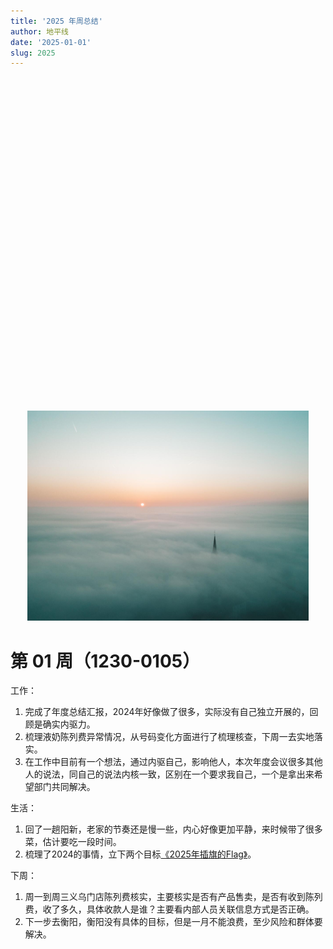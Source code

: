```yaml
---
title: '2025 年周总结'
author: 地平线
date: '2025-01-01'
slug: 2025
---
```


<link href="{{< blogdown/postref >}}index_files/htmltools-fill/fill.css" rel="stylesheet" /\> <script src="{{< blogdown/postref >}}index_files/htmlwidgets/htmlwidgets.js"></script> <script src="{{< blogdown/postref >}}index_files/echarts4r/echarts-en.min.js"></script> <script src="{{< blogdown/postref >}}index_files/echarts4r/ecStat.min.js"></script> <script src="{{< blogdown/postref >}}index_files/echarts4r/dataTool.min.js"></script> <script src="{{< blogdown/postref >}}index_files/echarts4r-binding/echarts4r.js"></script>

<br>

<div class="fullwidth">

<div class="echarts4r html-widget html-fill-item" id="htmlwidget-1" style="width:100%;height:500px;"></div>
<script type="application/json" data-for="htmlwidget-1">{"x":{"theme":"","tl":false,"draw":true,"renderer":"canvas","events":[],"buttons":[],"opts":{"yAxis":[{"show":true,"name":"公里数"},{"type":"value","name":"个数"}],"xAxis":[{"data":["2025-01-01","2025-01-02","2025-01-03","2025-01-04","2025-01-05","2025-01-06","2025-01-07","2025-01-08","2025-01-09","2025-01-10","2025-01-11","2025-01-12","2025-01-13","2025-01-14","2025-01-15","2025-01-16","2025-01-17","2025-01-18","2025-01-19","2025-01-20","2025-01-21","2025-01-22","2025-01-23","2025-01-24","2025-01-25","2025-01-26","2025-01-27","2025-01-28","2025-01-29","2025-01-30","2025-01-31","2025-02-01","2025-02-02","2025-02-03","2025-02-04","2025-02-05","2025-02-06","2025-02-07","2025-02-08","2025-02-09","2025-02-10","2025-02-11","2025-02-12","2025-02-13","2025-02-14","2025-02-15","2025-02-16","2025-02-17","2025-02-18","2025-02-19","2025-02-20","2025-02-21","2025-02-22","2025-02-23","2025-02-24","2025-02-25","2025-02-26","2025-02-27","2025-02-28","2025-02-29","2025-03-01","2025-03-02","2025-03-03","2025-03-04","2025-03-05","2025-03-06","2025-03-07","2025-03-08","2025-03-09","2025-03-10","2025-03-11","2025-03-12","2025-03-13","2025-03-14","2025-03-15","2025-03-16","2025-03-17","2025-03-18","2025-03-19","2025-03-20","2025-03-21","2025-03-22","2025-03-23","2025-03-24","2025-03-25","2025-03-26","2025-03-27","2025-03-28","2025-03-29","2025-03-30","2025-03-31","2025-04-01","2025-04-02","2025-04-03","2025-04-04","2025-04-05","2025-04-06","2025-04-07","2025-04-08","2025-04-09","2025-04-10","2025-04-11","2025-04-12","2025-04-13","2025-04-14","2025-04-15","2025-04-16","2025-04-17","2025-04-18","2025-04-19","2025-04-20","2025-04-21","2025-04-22","2025-04-23","2025-04-24","2025-04-25","2025-04-26","2025-04-27","2025-04-28","2025-04-29","2025-04-30","2025-05-01","2025-05-02","2025-05-03","2025-05-04","2025-05-05","2025-05-06","2025-05-07","2025-05-08","2025-05-09","2025-05-10","2025-05-11","2025-05-12","2025-05-13","2025-05-14","2025-05-15","2025-05-16","2025-05-17","2025-05-18","2025-05-19","2025-05-20","2025-05-21","2025-05-22","2025-05-23","2025-05-24","2025-05-25","2025-05-26","2025-05-27","2025-05-28","2025-05-29","2025-05-30","2025-05-31","2025-06-01","2025-06-02","2025-06-03","2025-06-04","2025-06-05","2025-06-06","2025-06-07","2025-06-08","2025-06-09","2025-06-10","2025-06-11","2025-06-12","2025-06-13","2025-06-14","2025-06-15","2025-06-16","2025-06-17","2025-06-18","2025-06-19","2025-06-20","2025-06-21","2025-06-22","2025-06-23","2025-06-24","2025-06-25","2025-06-26","2025-06-27","2025-06-28","2025-06-29","2025-06-30","2025-07-01","2025-07-02","2025-07-03","2025-07-04","2025-07-05","2025-07-06","2025-07-07","2025-07-08","2025-07-09","2025-07-10","2025-07-11","2025-07-12","2025-07-13","2025-07-14","2025-07-15","2025-07-16","2025-07-17","2025-07-18","2025-07-19","2025-07-20","2025-07-21","2025-07-22","2025-07-23","2025-07-24","2025-07-25","2025-07-26","2025-07-27","2025-07-28","2025-07-29","2025-07-30","2025-07-31","2025-08-01","2025-08-02","2025-08-03","2025-08-04","2025-08-05","2025-08-06","2025-08-07","2025-08-08","2025-08-09","2025-08-10","2025-08-11","2025-08-12","2025-08-13","2025-08-14","2025-08-15","2025-08-16","2025-08-17","2025-08-18","2025-08-19","2025-08-20","2025-08-21","2025-08-22","2025-08-23","2025-08-24","2025-08-25","2025-08-26","2025-08-27","2025-08-28","2025-08-29","2025-08-30","2025-08-31","2025-09-01","2025-09-02","2025-09-03","2025-09-04","2025-09-05","2025-09-06","2025-09-07","2025-09-08","2025-09-09","2025-09-10","2025-09-11","2025-09-12","2025-09-13","2025-09-14","2025-09-15","2025-09-16","2025-09-17","2025-09-18","2025-09-19","2025-09-20","2025-09-21","2025-09-22","2025-09-23","2025-09-24","2025-09-25","2025-09-26","2025-09-27","2025-09-28","2025-09-29","2025-09-30","2025-10-01","2025-10-02","2025-10-03","2025-10-04","2025-10-05","2025-10-06","2025-10-07","2025-10-08","2025-10-09","2025-10-10","2025-10-11","2025-10-12","2025-10-13","2025-10-14","2025-10-15","2025-10-16","2025-10-17","2025-10-18","2025-10-19","2025-10-20","2025-10-21","2025-10-22","2025-10-23","2025-10-24","2025-10-25","2025-10-26","2025-10-27","2025-10-28","2025-10-29","2025-10-30","2025-10-31","2025-11-01","2025-11-02","2025-11-03","2025-11-04","2025-11-05","2025-11-06","2025-11-07","2025-11-08","2025-11-09","2025-11-10","2025-11-11","2025-11-12","2025-11-13","2025-11-14","2025-11-15","2025-11-16","2025-11-17","2025-11-18","2025-11-19","2025-11-20","2025-11-21","2025-11-22","2025-11-23","2025-11-24","2025-11-25","2025-11-26","2025-11-27","2025-11-28","2025-11-29","2025-11-30","2025-12-01","2025-12-02","2025-12-03","2025-12-04","2025-12-05","2025-12-06","2025-12-07","2025-12-08","2025-12-09","2025-12-10","2025-12-11","2025-12-12","2025-12-13","2025-12-14","2025-12-15","2025-12-16","2025-12-17","2025-12-18","2025-12-19","2025-12-20","2025-12-21","2025-12-22","2025-12-23","2025-12-24","2025-12-25","2025-12-26","2025-12-27","2025-12-28","2025-12-29","2025-12-30","2025-12-31"],"type":"category","boundaryGap":true,"axisLabel":{"formatter":"function(value, index) {\n    var date = echarts.format.formatTime('MM-dd', new Date(value));\n    var dayOfWeek = ['日', '一', '二', '三', '四', '五', '六'][new Date(value).getDay()];\n    return date + '\\n周' + dayOfWeek;\n  }"}}],"legend":{"data":["骑行️🚴","跑步🏃","跳绳🪢"],"show":true,"type":"plain","top":"3%"},"series":[{"data":[{"value":["2025-01-01","  3.64"]},{"value":["2025-01-02","  3.93"]},{"value":["2025-01-03","  8.09"]},{"value":["2025-01-04","  4.04"]},{"value":["2025-01-05","  4.00"]},{"value":["2025-01-06","  0.00"]},{"value":["2025-01-07","  8.17"]},{"value":["2025-01-08","  3.98"]},{"value":["2025-01-09","  8.47"]},{"value":["2025-01-10","  8.26"]},{"value":["2025-01-11","  8.15"]},{"value":["2025-01-12","  8.13"]},{"value":["2025-01-13","  4.80"]},{"value":["2025-01-14","  0.00"]},{"value":["2025-01-15","  8.04"]},{"value":["2025-01-16","  8.18"]},{"value":["2025-01-17","  8.09"]},{"value":["2025-01-18","  7.99"]},{"value":["2025-01-19","  4.00"]},{"value":["2025-01-20","  0.00"]},{"value":["2025-01-21","  0.00"]},{"value":["2025-01-22","  8.05"]},{"value":["2025-01-23","  8.11"]},{"value":["2025-01-24","  6.46"]},{"value":["2025-01-25","  7.26"]},{"value":["2025-01-26","  7.33"]},{"value":["2025-01-27"," 11.80"]},{"value":["2025-01-28","  0.00"]},{"value":["2025-01-29","  3.08"]},{"value":["2025-01-30","  7.66"]},{"value":["2025-01-31","  0.00"]},{"value":["2025-02-01","  0.00"]},{"value":["2025-02-02","  3.60"]},{"value":["2025-02-03","  0.00"]},{"value":["2025-02-04","  0.00"]},{"value":["2025-02-05","  7.03"]},{"value":["2025-02-06","  0.00"]},{"value":["2025-02-07","  0.00"]},{"value":["2025-02-08","  4.50"]},{"value":["2025-02-09","  0.00"]},{"value":["2025-02-10","  0.00"]},{"value":["2025-02-11","  0.00"]},{"value":["2025-02-12","  0.00"]},{"value":["2025-02-13","  0.00"]},{"value":["2025-02-14","  0.00"]},{"value":["2025-02-15","  0.00"]},{"value":["2025-02-16","  0.00"]},{"value":["2025-02-17","  0.00"]},{"value":["2025-02-18","  6.03"]},{"value":["2025-02-19"," 14.10"]},{"value":["2025-02-20","  0.00"]},{"value":["2025-02-21","  0.00"]},{"value":["2025-02-22","  0.00"]},{"value":["2025-02-23","  3.60"]},{"value":["2025-02-24","  0.00"]},{"value":["2025-02-25","  3.20"]},{"value":["2025-02-26","  3.20"]},{"value":["2025-02-27","  6.48"]},{"value":["2025-02-28","  0.00"]},{"value":["2025-02-29","  0.00"]},{"value":["2025-03-01","  6.58"]},{"value":["2025-03-02"," 27.33"]},{"value":["2025-03-03"," 83.29"]},{"value":["2025-03-04","  0.00"]},{"value":["2025-03-05","  0.00"]},{"value":["2025-03-06","  0.00"]},{"value":["2025-03-07","  7.18"]},{"value":["2025-03-08","  0.00"]},{"value":["2025-03-09"," 63.13"]},{"value":["2025-03-10","  0.00"]},{"value":["2025-03-11","  3.37"]},{"value":["2025-03-12"," 10.85"]},{"value":["2025-03-13","  6.91"]},{"value":["2025-03-14","  0.00"]},{"value":["2025-03-15","  6.93"]},{"value":["2025-03-16","  0.00"]},{"value":["2025-03-17","  0.00"]},{"value":["2025-03-18","  6.68"]},{"value":["2025-03-19","  7.42"]},{"value":["2025-03-20"," 22.53"]},{"value":["2025-03-21","  7.58"]},{"value":["2025-03-22","  7.11"]},{"value":["2025-03-23","  0.00"]},{"value":["2025-03-24"," 21.72"]},{"value":["2025-03-25","  7.70"]},{"value":["2025-03-26","  7.06"]},{"value":["2025-03-27","  6.65"]},{"value":["2025-03-28","  0.00"]},{"value":["2025-03-29","  0.00"]},{"value":["2025-03-30"," 14.04"]},{"value":["2025-03-31"," 15.00"]},{"value":["2025-04-01","  3.51"]},{"value":["2025-04-02","  4.00"]},{"value":["2025-04-03","  4.00"]},{"value":["2025-04-04","  0.00"]},{"value":["2025-04-05","  0.00"]},{"value":["2025-04-06","  0.00"]},{"value":["2025-04-07","  0.00"]},{"value":["2025-04-08","  0.00"]},{"value":["2025-04-09","  6.68"]},{"value":["2025-04-10","  3.70"]},{"value":["2025-04-11","  3.63"]},{"value":["2025-04-12","  4.00"]},{"value":["2025-04-13","  0.00"]},{"value":["2025-04-14","  0.00"]},{"value":["2025-04-15","  6.60"]},{"value":["2025-04-16","  6.74"]},{"value":["2025-04-17","  0.00"]},{"value":["2025-04-18","  6.39"]},{"value":["2025-04-19","  3.80"]},{"value":["2025-04-20","  0.00"]},{"value":["2025-04-21"," 92.08"]},{"value":["2025-04-22","  0.00"]},{"value":["2025-04-23","  0.00"]},{"value":["2025-04-24"," 14.57"]},{"value":["2025-04-25","  6.85"]},{"value":["2025-04-26"," 13.07"]},{"value":["2025-04-27"," 21.84"]},{"value":["2025-04-28","  7.08"]},{"value":["2025-04-29","  7.34"]},{"value":["2025-04-30","  0.00"]},{"value":["2025-05-01","  0.00"]},{"value":["2025-05-02"," 75.28"]},{"value":["2025-05-03"," 59.97"]},{"value":["2025-05-04","  3.15"]},{"value":["2025-05-05"," 60.55"]},{"value":["2025-05-06","  0.00"]},{"value":["2025-05-07","  7.02"]},{"value":["2025-05-08"," 15.63"]},{"value":["2025-05-09","  6.83"]},{"value":["2025-05-10","  7.74"]},{"value":["2025-05-11","  0.00"]},{"value":["2025-05-12","  0.00"]},{"value":["2025-05-13","  3.45"]},{"value":["2025-05-14","  8.00"]},{"value":["2025-05-15"," 14.18"]},{"value":["2025-05-16","  7.13"]},{"value":["2025-05-17","  7.37"]},{"value":["2025-05-18","  5.20"]},{"value":["2025-05-19","  0.00"]},{"value":["2025-05-20","  7.75"]},{"value":["2025-05-21","  7.21"]},{"value":["2025-05-22","  7.78"]},{"value":["2025-05-23","  3.59"]},{"value":["2025-05-24","  0.00"]},{"value":["2025-05-25"," 20.09"]},{"value":["2025-05-26"," 42.00"]},{"value":["2025-05-27","  0.00"]},{"value":["2025-05-28","  7.21"]},{"value":["2025-05-29"," 58.04"]},{"value":["2025-05-30","  3.76"]},{"value":["2025-05-31","  0.00"]},{"value":["2025-06-01","  0.00"]},{"value":["2025-06-02","  0.00"]},{"value":["2025-06-03","  3.70"]},{"value":["2025-06-04","  7.38"]},{"value":["2025-06-05","  0.00"]},{"value":["2025-06-06","  0.00"]},{"value":["2025-06-07","  0.00"]},{"value":["2025-06-08","  0.00"]},{"value":["2025-06-09","  0.00"]},{"value":["2025-06-10","  0.00"]},{"value":["2025-06-11","  7.30"]},{"value":["2025-06-12","  0.00"]},{"value":["2025-06-13","  0.00"]},{"value":["2025-06-14","190.17"]},{"value":["2025-06-15","  0.00"]},{"value":["2025-06-16","  0.00"]},{"value":["2025-06-17","  0.00"]},{"value":["2025-06-18","  0.00"]},{"value":["2025-06-19","  0.00"]},{"value":["2025-06-20","  0.00"]},{"value":["2025-06-21","  0.00"]},{"value":["2025-06-22","  0.00"]},{"value":["2025-06-23","  0.00"]},{"value":["2025-06-24","  0.00"]},{"value":["2025-06-25","  0.00"]},{"value":["2025-06-26","  0.00"]},{"value":["2025-06-27","  0.00"]},{"value":["2025-06-28","  0.00"]},{"value":["2025-06-29","  6.40"]},{"value":["2025-06-30","  3.00"]},{"value":["2025-07-01","  0.00"]},{"value":["2025-07-02","  0.00"]},{"value":["2025-07-03","  0.00"]},{"value":["2025-07-04","  0.00"]},{"value":["2025-07-05","  3.00"]},{"value":["2025-07-06","  0.00"]},{"value":["2025-07-07","  0.00"]},{"value":["2025-07-08","  0.00"]},{"value":["2025-07-09","  0.00"]},{"value":["2025-07-10","  7.50"]},{"value":["2025-07-11","  0.00"]},{"value":["2025-07-12"," 17.25"]},{"value":["2025-07-13","  8.81"]},{"value":["2025-07-14","  0.00"]},{"value":["2025-07-15","  0.00"]},{"value":["2025-07-16","  4.20"]},{"value":["2025-07-17","  9.94"]},{"value":["2025-07-18","  3.80"]},{"value":["2025-07-19","  0.00"]},{"value":["2025-07-20","  0.00"]},{"value":["2025-07-21","  0.00"]},{"value":["2025-07-22"," 38.09"]},{"value":["2025-07-23","  0.00"]},{"value":["2025-07-24","  0.00"]},{"value":["2025-07-25","  0.00"]},{"value":["2025-07-26","  0.00"]},{"value":["2025-07-27","  0.00"]},{"value":["2025-07-28","  0.00"]},{"value":["2025-07-29","  0.00"]},{"value":["2025-07-30","  0.00"]},{"value":["2025-07-31","  1.20"]},{"value":["2025-08-01","  0.60"]},{"value":["2025-08-02","  0.00"]},{"value":["2025-08-03","  0.00"]},{"value":["2025-08-04","  1.20"]},{"value":["2025-08-05","  0.00"]},{"value":["2025-08-06","  3.58"]},{"value":["2025-08-07","  3.66"]},{"value":["2025-08-08","  0.00"]},{"value":["2025-08-09","  0.00"]},{"value":["2025-08-10","  7.89"]},{"value":["2025-08-11","  0.00"]},{"value":["2025-08-12","  0.00"]},{"value":["2025-08-13","  0.00"]},{"value":["2025-08-14","  0.00"]},{"value":["2025-08-15","  0.00"]},{"value":["2025-08-16","  0.00"]},{"value":["2025-08-17","  0.00"]},{"value":["2025-08-18","  1.20"]},{"value":["2025-08-19","  0.00"]},{"value":["2025-08-20","  0.00"]},{"value":["2025-08-21","  0.00"]},{"value":["2025-08-22","  1.80"]},{"value":["2025-08-23","  0.00"]},{"value":["2025-08-24","  1.20"]},{"value":["2025-08-25"," 26.80"]},{"value":["2025-08-26","  0.00"]},{"value":["2025-08-27","  0.00"]},{"value":["2025-08-28","  0.00"]},{"value":["2025-08-29","  0.00"]},{"value":["2025-08-30","  0.00"]},{"value":["2025-08-31","  0.00"]},{"value":["2025-09-01","  0.00"]},{"value":["2025-09-02","  3.60"]},{"value":["2025-09-03","  0.00"]},{"value":["2025-09-04","  0.00"]},{"value":["2025-09-05","  0.00"]},{"value":["2025-09-06","  0.00"]},{"value":["2025-09-07","  0.00"]},{"value":["2025-09-08","  3.20"]},{"value":["2025-09-09","  0.00"]},{"value":["2025-09-10","  0.00"]},{"value":["2025-09-11","  0.00"]},{"value":["2025-09-12","  0.00"]},{"value":["2025-09-13","  0.00"]},{"value":["2025-09-14","  0.00"]},{"value":["2025-09-15"," 17.17"]},{"value":["2025-09-16","  0.00"]},{"value":["2025-09-17","  0.00"]},{"value":["2025-09-18","  0.00"]},{"value":["2025-09-19","  0.00"]},{"value":["2025-09-20","  0.00"]},{"value":["2025-09-21","  0.00"]},{"value":["2025-09-22","  0.00"]},{"value":["2025-09-23","  0.00"]},{"value":["2025-09-24","  0.00"]},{"value":["2025-09-25","  0.00"]},{"value":["2025-09-26","  0.00"]},{"value":["2025-09-27","  0.00"]},{"value":["2025-09-28","  0.00"]},{"value":["2025-09-29","  0.00"]},{"value":["2025-09-30","  0.00"]},{"value":["2025-10-01","  0.00"]},{"value":["2025-10-02","  0.00"]},{"value":["2025-10-03","  0.00"]},{"value":["2025-10-04","  0.00"]},{"value":["2025-10-05","  0.00"]},{"value":["2025-10-06","  0.00"]},{"value":["2025-10-07","  0.00"]},{"value":["2025-10-08","  0.00"]},{"value":["2025-10-09","  0.00"]},{"value":["2025-10-10","  0.00"]},{"value":["2025-10-11","  0.00"]},{"value":["2025-10-12","  0.00"]},{"value":["2025-10-13","  0.00"]},{"value":["2025-10-14","  0.00"]},{"value":["2025-10-15","  0.00"]},{"value":["2025-10-16","  0.00"]},{"value":["2025-10-17","  0.00"]},{"value":["2025-10-18","  0.00"]},{"value":["2025-10-19","  0.00"]},{"value":["2025-10-20","  0.00"]},{"value":["2025-10-21","  0.00"]},{"value":["2025-10-22","  0.00"]},{"value":["2025-10-23","  0.00"]},{"value":["2025-10-24","  0.00"]},{"value":["2025-10-25","  0.00"]},{"value":["2025-10-26","  0.00"]},{"value":["2025-10-27","  0.00"]},{"value":["2025-10-28","  0.00"]},{"value":["2025-10-29","  0.00"]},{"value":["2025-10-30","  0.00"]},{"value":["2025-10-31","  0.00"]},{"value":["2025-11-01","  0.00"]},{"value":["2025-11-02","  0.00"]},{"value":["2025-11-03","  0.00"]},{"value":["2025-11-04","  0.00"]},{"value":["2025-11-05","  0.00"]},{"value":["2025-11-06","  0.00"]},{"value":["2025-11-07","  0.00"]},{"value":["2025-11-08","  0.00"]},{"value":["2025-11-09","  0.00"]},{"value":["2025-11-10","  0.00"]},{"value":["2025-11-11","  0.00"]},{"value":["2025-11-12","  0.00"]},{"value":["2025-11-13","  0.00"]},{"value":["2025-11-14","  0.00"]},{"value":["2025-11-15","  0.00"]},{"value":["2025-11-16","  0.00"]},{"value":["2025-11-17","  0.00"]},{"value":["2025-11-18","  0.00"]},{"value":["2025-11-19","  0.00"]},{"value":["2025-11-20","  0.00"]},{"value":["2025-11-21","  0.00"]},{"value":["2025-11-22","  0.00"]},{"value":["2025-11-23","  0.00"]},{"value":["2025-11-24","  0.00"]},{"value":["2025-11-25","  0.00"]},{"value":["2025-11-26","  0.00"]},{"value":["2025-11-27","  0.00"]},{"value":["2025-11-28","  0.00"]},{"value":["2025-11-29","  0.00"]},{"value":["2025-11-30","  0.00"]},{"value":["2025-12-01","  0.00"]},{"value":["2025-12-02","  0.00"]},{"value":["2025-12-03","  0.00"]},{"value":["2025-12-04","  0.00"]},{"value":["2025-12-05","  0.00"]},{"value":["2025-12-06","  0.00"]},{"value":["2025-12-07","  0.00"]},{"value":["2025-12-08","  0.00"]},{"value":["2025-12-09","  0.00"]},{"value":["2025-12-10","  0.00"]},{"value":["2025-12-11","  0.00"]},{"value":["2025-12-12","  0.00"]},{"value":["2025-12-13","  0.00"]},{"value":["2025-12-14","  0.00"]},{"value":["2025-12-15","  0.00"]},{"value":["2025-12-16","  0.00"]},{"value":["2025-12-17","  0.00"]},{"value":["2025-12-18","  0.00"]},{"value":["2025-12-19","  0.00"]},{"value":["2025-12-20","  0.00"]},{"value":["2025-12-21","  0.00"]},{"value":["2025-12-22","  0.00"]},{"value":["2025-12-23","  0.00"]},{"value":["2025-12-24","  0.00"]},{"value":["2025-12-25","  0.00"]},{"value":["2025-12-26","  0.00"]},{"value":["2025-12-27","  0.00"]},{"value":["2025-12-28","  0.00"]},{"value":["2025-12-29","  0.00"]},{"value":["2025-12-30","  0.00"]},{"value":["2025-12-31","  0.00"]}],"yAxisIndex":0,"xAxisIndex":0,"name":"骑行️🚴","type":"line","coordinateSystem":"cartesian2d","markPoint":{"data":[{"type":"max"}]}},{"data":[{"value":["2025-01-01"," 0.00"]},{"value":["2025-01-02"," 0.00"]},{"value":["2025-01-03"," 0.00"]},{"value":["2025-01-04"," 0.00"]},{"value":["2025-01-05"," 0.00"]},{"value":["2025-01-06"," 0.00"]},{"value":["2025-01-07"," 0.00"]},{"value":["2025-01-08"," 0.00"]},{"value":["2025-01-09"," 0.00"]},{"value":["2025-01-10"," 0.00"]},{"value":["2025-01-11"," 0.00"]},{"value":["2025-01-12"," 0.00"]},{"value":["2025-01-13"," 0.00"]},{"value":["2025-01-14"," 0.00"]},{"value":["2025-01-15"," 0.00"]},{"value":["2025-01-16"," 0.00"]},{"value":["2025-01-17","21.10"]},{"value":["2025-01-18"," 0.00"]},{"value":["2025-01-19"," 0.00"]},{"value":["2025-01-20"," 0.00"]},{"value":["2025-01-21"," 0.00"]},{"value":["2025-01-22"," 0.00"]},{"value":["2025-01-23"," 0.00"]},{"value":["2025-01-24"," 0.00"]},{"value":["2025-01-25"," 0.00"]},{"value":["2025-01-26"," 0.00"]},{"value":["2025-01-27"," 0.00"]},{"value":["2025-01-28"," 0.00"]},{"value":["2025-01-29"," 0.00"]},{"value":["2025-01-30"," 0.00"]},{"value":["2025-01-31"," 0.00"]},{"value":["2025-02-01"," 0.00"]},{"value":["2025-02-02"," 0.00"]},{"value":["2025-02-03"," 0.00"]},{"value":["2025-02-04"," 0.00"]},{"value":["2025-02-05"," 0.00"]},{"value":["2025-02-06"," 0.00"]},{"value":["2025-02-07"," 0.00"]},{"value":["2025-02-08"," 0.00"]},{"value":["2025-02-09"," 0.00"]},{"value":["2025-02-10"," 0.00"]},{"value":["2025-02-11"," 0.00"]},{"value":["2025-02-12"," 0.00"]},{"value":["2025-02-13"," 0.00"]},{"value":["2025-02-14"," 0.00"]},{"value":["2025-02-15"," 0.00"]},{"value":["2025-02-16"," 0.00"]},{"value":["2025-02-17"," 0.00"]},{"value":["2025-02-18"," 0.00"]},{"value":["2025-02-19"," 0.00"]},{"value":["2025-02-20"," 0.00"]},{"value":["2025-02-21"," 0.00"]},{"value":["2025-02-22"," 0.00"]},{"value":["2025-02-23"," 0.00"]},{"value":["2025-02-24"," 0.00"]},{"value":["2025-02-25"," 0.00"]},{"value":["2025-02-26"," 0.00"]},{"value":["2025-02-27"," 0.00"]},{"value":["2025-02-28"," 0.00"]},{"value":["2025-02-29"," 0.00"]},{"value":["2025-03-01"," 0.00"]},{"value":["2025-03-02"," 0.00"]},{"value":["2025-03-03"," 0.00"]},{"value":["2025-03-04"," 0.00"]},{"value":["2025-03-05"," 0.00"]},{"value":["2025-03-06"," 0.00"]},{"value":["2025-03-07"," 0.00"]},{"value":["2025-03-08"," 0.00"]},{"value":["2025-03-09"," 0.00"]},{"value":["2025-03-10"," 0.00"]},{"value":["2025-03-11"," 0.00"]},{"value":["2025-03-12"," 0.00"]},{"value":["2025-03-13","10.00"]},{"value":["2025-03-14"," 0.00"]},{"value":["2025-03-15"," 0.00"]},{"value":["2025-03-16"," 0.00"]},{"value":["2025-03-17"," 0.00"]},{"value":["2025-03-18"," 0.00"]},{"value":["2025-03-19"," 0.00"]},{"value":["2025-03-20"," 0.00"]},{"value":["2025-03-21"," 0.00"]},{"value":["2025-03-22"," 0.00"]},{"value":["2025-03-23"," 0.00"]},{"value":["2025-03-24"," 0.00"]},{"value":["2025-03-25"," 0.00"]},{"value":["2025-03-26"," 0.00"]},{"value":["2025-03-27"," 0.00"]},{"value":["2025-03-28"," 0.00"]},{"value":["2025-03-29"," 0.00"]},{"value":["2025-03-30"," 0.00"]},{"value":["2025-03-31"," 0.00"]},{"value":["2025-04-01"," 0.00"]},{"value":["2025-04-02"," 0.00"]},{"value":["2025-04-03"," 0.00"]},{"value":["2025-04-04"," 0.00"]},{"value":["2025-04-05"," 0.00"]},{"value":["2025-04-06"," 0.00"]},{"value":["2025-04-07"," 0.00"]},{"value":["2025-04-08"," 0.00"]},{"value":["2025-04-09"," 0.00"]},{"value":["2025-04-10"," 0.00"]},{"value":["2025-04-11"," 0.00"]},{"value":["2025-04-12"," 0.00"]},{"value":["2025-04-13"," 1.20"]},{"value":["2025-04-14"," 0.00"]},{"value":["2025-04-15"," 0.00"]},{"value":["2025-04-16"," 0.00"]},{"value":["2025-04-17"," 0.00"]},{"value":["2025-04-18"," 0.00"]},{"value":["2025-04-19"," 0.00"]},{"value":["2025-04-20"," 0.00"]},{"value":["2025-04-21"," 0.00"]},{"value":["2025-04-22"," 0.00"]},{"value":["2025-04-23"," 0.00"]},{"value":["2025-04-24"," 0.00"]},{"value":["2025-04-25"," 0.00"]},{"value":["2025-04-26"," 0.00"]},{"value":["2025-04-27"," 0.00"]},{"value":["2025-04-28"," 0.00"]},{"value":["2025-04-29"," 0.00"]},{"value":["2025-04-30"," 0.00"]},{"value":["2025-05-01"," 0.00"]},{"value":["2025-05-02"," 0.00"]},{"value":["2025-05-03"," 0.00"]},{"value":["2025-05-04"," 0.00"]},{"value":["2025-05-05"," 0.00"]},{"value":["2025-05-06"," 0.00"]},{"value":["2025-05-07"," 0.00"]},{"value":["2025-05-08"," 0.00"]},{"value":["2025-05-09"," 0.00"]},{"value":["2025-05-10"," 0.00"]},{"value":["2025-05-11"," 0.00"]},{"value":["2025-05-12"," 0.00"]},{"value":["2025-05-13"," 0.00"]},{"value":["2025-05-14"," 0.00"]},{"value":["2025-05-15"," 9.42"]},{"value":["2025-05-16"," 0.00"]},{"value":["2025-05-17"," 0.00"]},{"value":["2025-05-18"," 0.00"]},{"value":["2025-05-19"," 0.00"]},{"value":["2025-05-20"," 0.00"]},{"value":["2025-05-21"," 0.00"]},{"value":["2025-05-22"," 0.00"]},{"value":["2025-05-23"," 0.00"]},{"value":["2025-05-24"," 0.00"]},{"value":["2025-05-25"," 0.00"]},{"value":["2025-05-26"," 0.00"]},{"value":["2025-05-27"," 0.00"]},{"value":["2025-05-28"," 0.00"]},{"value":["2025-05-29"," 0.00"]},{"value":["2025-05-30"," 0.00"]},{"value":["2025-05-31"," 0.00"]},{"value":["2025-06-01"," 0.00"]},{"value":["2025-06-02"," 0.00"]},{"value":["2025-06-03"," 0.00"]},{"value":["2025-06-04"," 0.00"]},{"value":["2025-06-05"," 0.00"]},{"value":["2025-06-06"," 0.00"]},{"value":["2025-06-07"," 0.00"]},{"value":["2025-06-08"," 0.00"]},{"value":["2025-06-09"," 0.00"]},{"value":["2025-06-10"," 0.00"]},{"value":["2025-06-11"," 0.00"]},{"value":["2025-06-12"," 0.00"]},{"value":["2025-06-13"," 0.00"]},{"value":["2025-06-14"," 0.00"]},{"value":["2025-06-15"," 0.00"]},{"value":["2025-06-16"," 0.00"]},{"value":["2025-06-17"," 0.00"]},{"value":["2025-06-18"," 0.00"]},{"value":["2025-06-19"," 0.00"]},{"value":["2025-06-20"," 0.00"]},{"value":["2025-06-21"," 0.00"]},{"value":["2025-06-22"," 0.00"]},{"value":["2025-06-23"," 0.00"]},{"value":["2025-06-24"," 0.00"]},{"value":["2025-06-25"," 0.00"]},{"value":["2025-06-26"," 0.00"]},{"value":["2025-06-27"," 0.00"]},{"value":["2025-06-28"," 0.00"]},{"value":["2025-06-29"," 0.00"]},{"value":["2025-06-30"," 0.00"]},{"value":["2025-07-01"," 0.00"]},{"value":["2025-07-02"," 0.00"]},{"value":["2025-07-03"," 0.00"]},{"value":["2025-07-04"," 0.00"]},{"value":["2025-07-05"," 0.00"]},{"value":["2025-07-06"," 0.00"]},{"value":["2025-07-07"," 0.00"]},{"value":["2025-07-08"," 0.00"]},{"value":["2025-07-09"," 0.00"]},{"value":["2025-07-10"," 0.00"]},{"value":["2025-07-11"," 0.00"]},{"value":["2025-07-12"," 0.00"]},{"value":["2025-07-13"," 0.00"]},{"value":["2025-07-14"," 0.00"]},{"value":["2025-07-15"," 0.00"]},{"value":["2025-07-16"," 0.00"]},{"value":["2025-07-17"," 0.00"]},{"value":["2025-07-18"," 0.00"]},{"value":["2025-07-19"," 0.00"]},{"value":["2025-07-20"," 0.00"]},{"value":["2025-07-21"," 0.00"]},{"value":["2025-07-22"," 0.00"]},{"value":["2025-07-23"," 0.00"]},{"value":["2025-07-24"," 0.00"]},{"value":["2025-07-25"," 0.00"]},{"value":["2025-07-26"," 0.00"]},{"value":["2025-07-27"," 0.00"]},{"value":["2025-07-28"," 0.00"]},{"value":["2025-07-29"," 0.00"]},{"value":["2025-07-30"," 0.00"]},{"value":["2025-07-31"," 0.00"]},{"value":["2025-08-01"," 0.00"]},{"value":["2025-08-02"," 0.00"]},{"value":["2025-08-03"," 0.00"]},{"value":["2025-08-04"," 0.00"]},{"value":["2025-08-05"," 0.00"]},{"value":["2025-08-06"," 0.00"]},{"value":["2025-08-07"," 0.00"]},{"value":["2025-08-08"," 0.00"]},{"value":["2025-08-09"," 0.00"]},{"value":["2025-08-10"," 0.00"]},{"value":["2025-08-11"," 0.00"]},{"value":["2025-08-12"," 0.00"]},{"value":["2025-08-13"," 0.00"]},{"value":["2025-08-14"," 6.22"]},{"value":["2025-08-15"," 0.00"]},{"value":["2025-08-16"," 0.00"]},{"value":["2025-08-17"," 0.00"]},{"value":["2025-08-18"," 0.00"]},{"value":["2025-08-19"," 0.00"]},{"value":["2025-08-20"," 0.00"]},{"value":["2025-08-21"," 0.00"]},{"value":["2025-08-22"," 0.00"]},{"value":["2025-08-23"," 0.00"]},{"value":["2025-08-24"," 0.00"]},{"value":["2025-08-25"," 0.00"]},{"value":["2025-08-26"," 0.00"]},{"value":["2025-08-27"," 0.00"]},{"value":["2025-08-28"," 0.00"]},{"value":["2025-08-29"," 0.00"]},{"value":["2025-08-30"," 0.00"]},{"value":["2025-08-31"," 0.00"]},{"value":["2025-09-01"," 0.00"]},{"value":["2025-09-02"," 0.00"]},{"value":["2025-09-03"," 0.00"]},{"value":["2025-09-04"," 0.00"]},{"value":["2025-09-05"," 0.00"]},{"value":["2025-09-06"," 0.00"]},{"value":["2025-09-07"," 0.00"]},{"value":["2025-09-08"," 0.00"]},{"value":["2025-09-09"," 0.00"]},{"value":["2025-09-10"," 0.00"]},{"value":["2025-09-11"," 0.00"]},{"value":["2025-09-12"," 0.00"]},{"value":["2025-09-13"," 0.00"]},{"value":["2025-09-14"," 0.00"]},{"value":["2025-09-15"," 0.00"]},{"value":["2025-09-16"," 0.00"]},{"value":["2025-09-17"," 0.00"]},{"value":["2025-09-18"," 0.00"]},{"value":["2025-09-19"," 0.00"]},{"value":["2025-09-20"," 0.00"]},{"value":["2025-09-21"," 0.00"]},{"value":["2025-09-22"," 0.00"]},{"value":["2025-09-23"," 0.00"]},{"value":["2025-09-24"," 0.00"]},{"value":["2025-09-25"," 0.00"]},{"value":["2025-09-26"," 0.00"]},{"value":["2025-09-27"," 0.00"]},{"value":["2025-09-28"," 0.00"]},{"value":["2025-09-29"," 0.00"]},{"value":["2025-09-30"," 0.00"]},{"value":["2025-10-01"," 0.00"]},{"value":["2025-10-02"," 0.00"]},{"value":["2025-10-03"," 0.00"]},{"value":["2025-10-04"," 0.00"]},{"value":["2025-10-05"," 0.00"]},{"value":["2025-10-06"," 0.00"]},{"value":["2025-10-07"," 0.00"]},{"value":["2025-10-08"," 0.00"]},{"value":["2025-10-09"," 0.00"]},{"value":["2025-10-10"," 0.00"]},{"value":["2025-10-11"," 0.00"]},{"value":["2025-10-12"," 0.00"]},{"value":["2025-10-13"," 0.00"]},{"value":["2025-10-14"," 0.00"]},{"value":["2025-10-15"," 0.00"]},{"value":["2025-10-16"," 0.00"]},{"value":["2025-10-17"," 0.00"]},{"value":["2025-10-18"," 0.00"]},{"value":["2025-10-19"," 0.00"]},{"value":["2025-10-20"," 0.00"]},{"value":["2025-10-21"," 0.00"]},{"value":["2025-10-22"," 0.00"]},{"value":["2025-10-23"," 0.00"]},{"value":["2025-10-24"," 0.00"]},{"value":["2025-10-25"," 0.00"]},{"value":["2025-10-26"," 0.00"]},{"value":["2025-10-27"," 0.00"]},{"value":["2025-10-28"," 0.00"]},{"value":["2025-10-29"," 0.00"]},{"value":["2025-10-30"," 0.00"]},{"value":["2025-10-31"," 0.00"]},{"value":["2025-11-01"," 0.00"]},{"value":["2025-11-02"," 0.00"]},{"value":["2025-11-03"," 0.00"]},{"value":["2025-11-04"," 0.00"]},{"value":["2025-11-05"," 0.00"]},{"value":["2025-11-06"," 0.00"]},{"value":["2025-11-07"," 0.00"]},{"value":["2025-11-08"," 0.00"]},{"value":["2025-11-09"," 0.00"]},{"value":["2025-11-10"," 0.00"]},{"value":["2025-11-11"," 0.00"]},{"value":["2025-11-12"," 0.00"]},{"value":["2025-11-13"," 0.00"]},{"value":["2025-11-14"," 0.00"]},{"value":["2025-11-15"," 0.00"]},{"value":["2025-11-16"," 0.00"]},{"value":["2025-11-17"," 0.00"]},{"value":["2025-11-18"," 0.00"]},{"value":["2025-11-19"," 0.00"]},{"value":["2025-11-20"," 0.00"]},{"value":["2025-11-21"," 0.00"]},{"value":["2025-11-22"," 0.00"]},{"value":["2025-11-23"," 0.00"]},{"value":["2025-11-24"," 0.00"]},{"value":["2025-11-25"," 0.00"]},{"value":["2025-11-26"," 0.00"]},{"value":["2025-11-27"," 0.00"]},{"value":["2025-11-28"," 0.00"]},{"value":["2025-11-29"," 0.00"]},{"value":["2025-11-30"," 0.00"]},{"value":["2025-12-01"," 0.00"]},{"value":["2025-12-02"," 0.00"]},{"value":["2025-12-03"," 0.00"]},{"value":["2025-12-04"," 0.00"]},{"value":["2025-12-05"," 0.00"]},{"value":["2025-12-06"," 0.00"]},{"value":["2025-12-07"," 0.00"]},{"value":["2025-12-08"," 0.00"]},{"value":["2025-12-09"," 0.00"]},{"value":["2025-12-10"," 0.00"]},{"value":["2025-12-11"," 0.00"]},{"value":["2025-12-12"," 0.00"]},{"value":["2025-12-13"," 0.00"]},{"value":["2025-12-14"," 0.00"]},{"value":["2025-12-15"," 0.00"]},{"value":["2025-12-16"," 0.00"]},{"value":["2025-12-17"," 0.00"]},{"value":["2025-12-18"," 0.00"]},{"value":["2025-12-19"," 0.00"]},{"value":["2025-12-20"," 0.00"]},{"value":["2025-12-21"," 0.00"]},{"value":["2025-12-22"," 0.00"]},{"value":["2025-12-23"," 0.00"]},{"value":["2025-12-24"," 0.00"]},{"value":["2025-12-25"," 0.00"]},{"value":["2025-12-26"," 0.00"]},{"value":["2025-12-27"," 0.00"]},{"value":["2025-12-28"," 0.00"]},{"value":["2025-12-29"," 0.00"]},{"value":["2025-12-30"," 0.00"]},{"value":["2025-12-31"," 0.00"]}],"yAxisIndex":0,"xAxisIndex":0,"name":"跑步🏃","type":"line","coordinateSystem":"cartesian2d","markPoint":{"data":[{"type":"max"}]}},{"data":[{"value":["2025-01-01","   0"]},{"value":["2025-01-02","   0"]},{"value":["2025-01-03","   0"]},{"value":["2025-01-04","   0"]},{"value":["2025-01-05","   0"]},{"value":["2025-01-06","   0"]},{"value":["2025-01-07","   0"]},{"value":["2025-01-08","   0"]},{"value":["2025-01-09","   0"]},{"value":["2025-01-10","   0"]},{"value":["2025-01-11","   0"]},{"value":["2025-01-12","1721"]},{"value":["2025-01-13","   0"]},{"value":["2025-01-14","   0"]},{"value":["2025-01-15","   0"]},{"value":["2025-01-16","   0"]},{"value":["2025-01-17","   0"]},{"value":["2025-01-18","   0"]},{"value":["2025-01-19","   0"]},{"value":["2025-01-20","   0"]},{"value":["2025-01-21","7000"]},{"value":["2025-01-22","   0"]},{"value":["2025-01-23","   0"]},{"value":["2025-01-24","   0"]},{"value":["2025-01-25","   0"]},{"value":["2025-01-26","   0"]},{"value":["2025-01-27","   0"]},{"value":["2025-01-28","   0"]},{"value":["2025-01-29","   0"]},{"value":["2025-01-30","   0"]},{"value":["2025-01-31","   0"]},{"value":["2025-02-01","   0"]},{"value":["2025-02-02","   0"]},{"value":["2025-02-03","   0"]},{"value":["2025-02-04","   0"]},{"value":["2025-02-05","   0"]},{"value":["2025-02-06","   0"]},{"value":["2025-02-07","   0"]},{"value":["2025-02-08","   0"]},{"value":["2025-02-09","3001"]},{"value":["2025-02-10","   0"]},{"value":["2025-02-11","   0"]},{"value":["2025-02-12","   0"]},{"value":["2025-02-13","   0"]},{"value":["2025-02-14","   0"]},{"value":["2025-02-15","   0"]},{"value":["2025-02-16","   0"]},{"value":["2025-02-17","   0"]},{"value":["2025-02-18","   0"]},{"value":["2025-02-19","   0"]},{"value":["2025-02-20","   0"]},{"value":["2025-02-21","   0"]},{"value":["2025-02-22","   0"]},{"value":["2025-02-23","   0"]},{"value":["2025-02-24","   0"]},{"value":["2025-02-25","   0"]},{"value":["2025-02-26","   0"]},{"value":["2025-02-27","   0"]},{"value":["2025-02-28","   0"]},{"value":["2025-02-29","   0"]},{"value":["2025-03-01","   0"]},{"value":["2025-03-02","   0"]},{"value":["2025-03-03","   0"]},{"value":["2025-03-04","   0"]},{"value":["2025-03-05","   0"]},{"value":["2025-03-06","   0"]},{"value":["2025-03-07","   0"]},{"value":["2025-03-08","   0"]},{"value":["2025-03-09","   0"]},{"value":["2025-03-10","   0"]},{"value":["2025-03-11","   0"]},{"value":["2025-03-12","   0"]},{"value":["2025-03-13","   0"]},{"value":["2025-03-14","   0"]},{"value":["2025-03-15","   0"]},{"value":["2025-03-16","   0"]},{"value":["2025-03-17","   0"]},{"value":["2025-03-18","   0"]},{"value":["2025-03-19","   0"]},{"value":["2025-03-20","   0"]},{"value":["2025-03-21","   0"]},{"value":["2025-03-22","   0"]},{"value":["2025-03-23","   0"]},{"value":["2025-03-24","   0"]},{"value":["2025-03-25","   0"]},{"value":["2025-03-26","   0"]},{"value":["2025-03-27","   0"]},{"value":["2025-03-28","   0"]},{"value":["2025-03-29","   0"]},{"value":["2025-03-30","   0"]},{"value":["2025-03-31","   0"]},{"value":["2025-04-01","   0"]},{"value":["2025-04-02","   0"]},{"value":["2025-04-03","   0"]},{"value":["2025-04-04","   0"]},{"value":["2025-04-05","   0"]},{"value":["2025-04-06","   0"]},{"value":["2025-04-07","   0"]},{"value":["2025-04-08","   0"]},{"value":["2025-04-09","   0"]},{"value":["2025-04-10","   0"]},{"value":["2025-04-11","   0"]},{"value":["2025-04-12","   0"]},{"value":["2025-04-13","   0"]},{"value":["2025-04-14","   0"]},{"value":["2025-04-15","   0"]},{"value":["2025-04-16","   0"]},{"value":["2025-04-17","   0"]},{"value":["2025-04-18","   0"]},{"value":["2025-04-19","   0"]},{"value":["2025-04-20","   0"]},{"value":["2025-04-21","   0"]},{"value":["2025-04-22","   0"]},{"value":["2025-04-23","   0"]},{"value":["2025-04-24","   0"]},{"value":["2025-04-25","   0"]},{"value":["2025-04-26","   0"]},{"value":["2025-04-27","   0"]},{"value":["2025-04-28","   0"]},{"value":["2025-04-29","   0"]},{"value":["2025-04-30","   0"]},{"value":["2025-05-01","   0"]},{"value":["2025-05-02","   0"]},{"value":["2025-05-03","   0"]},{"value":["2025-05-04","   0"]},{"value":["2025-05-05","   0"]},{"value":["2025-05-06","   0"]},{"value":["2025-05-07","   0"]},{"value":["2025-05-08","   0"]},{"value":["2025-05-09","   0"]},{"value":["2025-05-10","   0"]},{"value":["2025-05-11","   0"]},{"value":["2025-05-12","   0"]},{"value":["2025-05-13","   0"]},{"value":["2025-05-14","   0"]},{"value":["2025-05-15","   0"]},{"value":["2025-05-16","   0"]},{"value":["2025-05-17","   0"]},{"value":["2025-05-18","   0"]},{"value":["2025-05-19","   0"]},{"value":["2025-05-20","   0"]},{"value":["2025-05-21","   0"]},{"value":["2025-05-22","   0"]},{"value":["2025-05-23","   0"]},{"value":["2025-05-24","   0"]},{"value":["2025-05-25","   0"]},{"value":["2025-05-26","   0"]},{"value":["2025-05-27","   0"]},{"value":["2025-05-28","   0"]},{"value":["2025-05-29","   0"]},{"value":["2025-05-30","   0"]},{"value":["2025-05-31","   0"]},{"value":["2025-06-01","   0"]},{"value":["2025-06-02","   0"]},{"value":["2025-06-03","   0"]},{"value":["2025-06-04","   0"]},{"value":["2025-06-05","   0"]},{"value":["2025-06-06","   0"]},{"value":["2025-06-07","   0"]},{"value":["2025-06-08","   0"]},{"value":["2025-06-09","   0"]},{"value":["2025-06-10","   0"]},{"value":["2025-06-11","   0"]},{"value":["2025-06-12","   0"]},{"value":["2025-06-13","   0"]},{"value":["2025-06-14","   0"]},{"value":["2025-06-15","   0"]},{"value":["2025-06-16","   0"]},{"value":["2025-06-17","   0"]},{"value":["2025-06-18","   0"]},{"value":["2025-06-19","   0"]},{"value":["2025-06-20","   0"]},{"value":["2025-06-21","   0"]},{"value":["2025-06-22","   0"]},{"value":["2025-06-23","   0"]},{"value":["2025-06-24","   0"]},{"value":["2025-06-25","   0"]},{"value":["2025-06-26","   0"]},{"value":["2025-06-27","   0"]},{"value":["2025-06-28","   0"]},{"value":["2025-06-29","   0"]},{"value":["2025-06-30","   0"]},{"value":["2025-07-01","   0"]},{"value":["2025-07-02","   0"]},{"value":["2025-07-03","   0"]},{"value":["2025-07-04","   0"]},{"value":["2025-07-05","   0"]},{"value":["2025-07-06","   0"]},{"value":["2025-07-07","   0"]},{"value":["2025-07-08","   0"]},{"value":["2025-07-09","   0"]},{"value":["2025-07-10","   0"]},{"value":["2025-07-11","   0"]},{"value":["2025-07-12","   0"]},{"value":["2025-07-13","   0"]},{"value":["2025-07-14","   0"]},{"value":["2025-07-15","   0"]},{"value":["2025-07-16","   0"]},{"value":["2025-07-17","   0"]},{"value":["2025-07-18","   0"]},{"value":["2025-07-19","   0"]},{"value":["2025-07-20","   0"]},{"value":["2025-07-21","   0"]},{"value":["2025-07-22","   0"]},{"value":["2025-07-23","   0"]},{"value":["2025-07-24","   0"]},{"value":["2025-07-25","   0"]},{"value":["2025-07-26","   0"]},{"value":["2025-07-27","   0"]},{"value":["2025-07-28","   0"]},{"value":["2025-07-29","   0"]},{"value":["2025-07-30","   0"]},{"value":["2025-07-31","   0"]},{"value":["2025-08-01","   0"]},{"value":["2025-08-02","   0"]},{"value":["2025-08-03","   0"]},{"value":["2025-08-04","   0"]},{"value":["2025-08-05","   0"]},{"value":["2025-08-06","   0"]},{"value":["2025-08-07","   0"]},{"value":["2025-08-08","   0"]},{"value":["2025-08-09","   0"]},{"value":["2025-08-10","   0"]},{"value":["2025-08-11","   0"]},{"value":["2025-08-12","   0"]},{"value":["2025-08-13","   0"]},{"value":["2025-08-14","   0"]},{"value":["2025-08-15","2000"]},{"value":["2025-08-16","   0"]},{"value":["2025-08-17","   0"]},{"value":["2025-08-18","   0"]},{"value":["2025-08-19","   0"]},{"value":["2025-08-20","1500"]},{"value":["2025-08-21","   0"]},{"value":["2025-08-22","   0"]},{"value":["2025-08-23","   0"]},{"value":["2025-08-24","   0"]},{"value":["2025-08-25","   0"]},{"value":["2025-08-26","   0"]},{"value":["2025-08-27","   0"]},{"value":["2025-08-28","   0"]},{"value":["2025-08-29","   0"]},{"value":["2025-08-30","   0"]},{"value":["2025-08-31","   0"]},{"value":["2025-09-01","   0"]},{"value":["2025-09-02","   0"]},{"value":["2025-09-03","   0"]},{"value":["2025-09-04","   0"]},{"value":["2025-09-05","   0"]},{"value":["2025-09-06","   0"]},{"value":["2025-09-07","   0"]},{"value":["2025-09-08","   0"]},{"value":["2025-09-09","   0"]},{"value":["2025-09-10","   0"]},{"value":["2025-09-11","   0"]},{"value":["2025-09-12","   0"]},{"value":["2025-09-13","   0"]},{"value":["2025-09-14","   0"]},{"value":["2025-09-15","   0"]},{"value":["2025-09-16","   0"]},{"value":["2025-09-17","   0"]},{"value":["2025-09-18","   0"]},{"value":["2025-09-19","   0"]},{"value":["2025-09-20","   0"]},{"value":["2025-09-21","   0"]},{"value":["2025-09-22","   0"]},{"value":["2025-09-23","   0"]},{"value":["2025-09-24","   0"]},{"value":["2025-09-25","   0"]},{"value":["2025-09-26","   0"]},{"value":["2025-09-27","   0"]},{"value":["2025-09-28","   0"]},{"value":["2025-09-29","   0"]},{"value":["2025-09-30","   0"]},{"value":["2025-10-01","   0"]},{"value":["2025-10-02","   0"]},{"value":["2025-10-03","   0"]},{"value":["2025-10-04","   0"]},{"value":["2025-10-05","   0"]},{"value":["2025-10-06","   0"]},{"value":["2025-10-07","   0"]},{"value":["2025-10-08","   0"]},{"value":["2025-10-09","   0"]},{"value":["2025-10-10","   0"]},{"value":["2025-10-11","   0"]},{"value":["2025-10-12","   0"]},{"value":["2025-10-13","   0"]},{"value":["2025-10-14","   0"]},{"value":["2025-10-15","   0"]},{"value":["2025-10-16","   0"]},{"value":["2025-10-17","   0"]},{"value":["2025-10-18","   0"]},{"value":["2025-10-19","   0"]},{"value":["2025-10-20","   0"]},{"value":["2025-10-21","   0"]},{"value":["2025-10-22","   0"]},{"value":["2025-10-23","   0"]},{"value":["2025-10-24","   0"]},{"value":["2025-10-25","   0"]},{"value":["2025-10-26","   0"]},{"value":["2025-10-27","   0"]},{"value":["2025-10-28","   0"]},{"value":["2025-10-29","   0"]},{"value":["2025-10-30","   0"]},{"value":["2025-10-31","   0"]},{"value":["2025-11-01","   0"]},{"value":["2025-11-02","   0"]},{"value":["2025-11-03","   0"]},{"value":["2025-11-04","   0"]},{"value":["2025-11-05","   0"]},{"value":["2025-11-06","   0"]},{"value":["2025-11-07","   0"]},{"value":["2025-11-08","   0"]},{"value":["2025-11-09","   0"]},{"value":["2025-11-10","   0"]},{"value":["2025-11-11","   0"]},{"value":["2025-11-12","   0"]},{"value":["2025-11-13","   0"]},{"value":["2025-11-14","   0"]},{"value":["2025-11-15","   0"]},{"value":["2025-11-16","   0"]},{"value":["2025-11-17","   0"]},{"value":["2025-11-18","   0"]},{"value":["2025-11-19","   0"]},{"value":["2025-11-20","   0"]},{"value":["2025-11-21","   0"]},{"value":["2025-11-22","   0"]},{"value":["2025-11-23","   0"]},{"value":["2025-11-24","   0"]},{"value":["2025-11-25","   0"]},{"value":["2025-11-26","   0"]},{"value":["2025-11-27","   0"]},{"value":["2025-11-28","   0"]},{"value":["2025-11-29","   0"]},{"value":["2025-11-30","   0"]},{"value":["2025-12-01","   0"]},{"value":["2025-12-02","   0"]},{"value":["2025-12-03","   0"]},{"value":["2025-12-04","   0"]},{"value":["2025-12-05","   0"]},{"value":["2025-12-06","   0"]},{"value":["2025-12-07","   0"]},{"value":["2025-12-08","   0"]},{"value":["2025-12-09","   0"]},{"value":["2025-12-10","   0"]},{"value":["2025-12-11","   0"]},{"value":["2025-12-12","   0"]},{"value":["2025-12-13","   0"]},{"value":["2025-12-14","   0"]},{"value":["2025-12-15","   0"]},{"value":["2025-12-16","   0"]},{"value":["2025-12-17","   0"]},{"value":["2025-12-18","   0"]},{"value":["2025-12-19","   0"]},{"value":["2025-12-20","   0"]},{"value":["2025-12-21","   0"]},{"value":["2025-12-22","   0"]},{"value":["2025-12-23","   0"]},{"value":["2025-12-24","   0"]},{"value":["2025-12-25","   0"]},{"value":["2025-12-26","   0"]},{"value":["2025-12-27","   0"]},{"value":["2025-12-28","   0"]},{"value":["2025-12-29","   0"]},{"value":["2025-12-30","   0"]},{"value":["2025-12-31","   0"]}],"name":"跳绳🪢","type":"bar","yAxisIndex":1,"xAxisIndex":0,"coordinateSystem":"cartesian2d","markPoint":{"data":[{"type":"max"}]}}],"dataZoom":[{"startValue":"2025-09-04","endValue":"2025-09-17"}],"tooltip":{"trigger":"axis"},"title":[{"text":"运动情况","subtext":"每周日更新"}],"toolbox":{"feature":{"restore":[],"saveAsImage":[]}},"grid":[{"top":"17%"}],"color":["#B80000","#5F8670","#FF9800"]},"dispose":true},"evals":["opts.xAxis.0.axisLabel.formatter"],"jsHooks":[]}</script>

</div>

<br>
<center><img src="2025.jpg" width=450></center>

# 第 01 周（1230-0105）

工作：

1.  完成了年度总结汇报，2024年好像做了很多，实际没有自己独立开展的，回顾是确实内驱力。
2.  梳理液奶陈列费异常情况，从号码变化方面进行了梳理核查，下周一去实地落实。
3.  在工作中目前有一个想法，通过内驱自己，影响他人，本次年度会议很多其他人的说法，同自己的说法内核一致，区别在一个要求我自己，一个是拿出来希望部门共同解决。

生活：

1.  回了一趟阳新，老家的节奏还是慢一些，内心好像更加平静，来时候带了很多菜，估计要吃一段时间。
2.  梳理了2024的事情，立下两个目标[《2025年插旗的Flag》](../posts/2025-01-05-2025-flag.md)。

下周：

1.  周一到周三义乌门店陈列费核实，主要核实是否有产品售卖，是否有收到陈列费，收了多久，具体收款人是谁？主要看内部人员关联信息方式是否正确。
2.  下一步去衡阳，衡阳没有具体的目标，但是一月不能浪费，至少风险和群体要解决。
